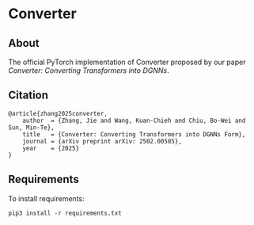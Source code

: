 # Converter

## About
The official PyTorch implementation of Converter proposed by our paper *Converter: Converting Transformers into DGNNs*.

## Citation
```
@article{zhang2025converter,
    author  = {Zhang, Jie and Wang, Kuan-Chieh and Chiu, Bo-Wei and Sun, Min-Te},
    title   = {Converter: Converting Transformers into DGNNs Form},
    journal = {arXiv preprint arXiv: 2502.00585},
    year    = {2025}
}
```

## Requirements
To install requirements:
```console
pip3 install -r requirements.txt
```
